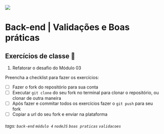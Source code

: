 ![](https://i.imgur.com/xG74tOh.png)

# Back-end | Validações e Boas práticas

## Exercícios de classe 🏫

1.  Refatorar o desafio do Módulo 03

Preencha a checklist para fazer os exercícios:

-   [ ] Fazer o fork do repositório para sua conta
-   [ ] Executar `git clone` do seu fork no terminal para clonar o repositório, ou clonar de outra maneira
-   [ ] Após fazer e commitar todos os exercícios fazer o `git push` para seu fork
-   [ ] Copiar a url do seu fork e enviar na plataforma

###### tags: `back-end` `módulo 4` `nodeJS` `boas praticas` `validacoes`

